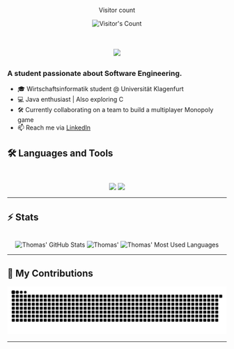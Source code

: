 <div align="center"> 
  <p>Visitor count</p>
  <img src="https://profile-counter.glitch.me/{hoffmann2109}/count.svg" alt="Visitor's Count" />
</div>

<h1 align="center">
    <img src="https://readme-typing-svg.herokuapp.com/?font=Inter&size=48&center=true&vCenter=true&width=500&height=70&color=4493F8&duration=4000&lines=Hi+There!+👋;+II'm+Thomas+Hoffmann!;" />
</h1>

### A student passionate about Software Engineering.
- 🎓 Wirtschaftsinformatik student @ Universität Klagenfurt  
- 💻 Java enthusiast | Also exploring C  
- 🛠️ Currently collaborating on a team to build a multiplayer Monopoly game  
- 📫 Reach me via [LinkedIn](https://www.linkedin.com/in/hoffmann-thomas/)

## 🛠️ Languages and Tools

<br>

<p align="center">
  <img src="https://skillicons.dev/icons?i=bash,c,cpp,java,python,html,css,js" />
  
  <img src="https://skillicons.dev/icons?i=linux,arch,arduino,docker,git,postgresql,latex,mint,obsidian,spring,vim" />
</p>

<hr>

## ⚡️ Stats

<br>

<div align=center>
  <img width=390 src="https://github-readme-stats.vercel.app/api?username=hoffmann2109&theme=transparent&count_private=true&show_icons=true&rank_icon=github&locale=en" alt="Thomas' GitHub Stats" />
  <img width=390 src="https://github-readme-streak-stats.herokuapp.com/?user=hoffmann2109&theme=transparent&count_private=true&border_radius=10&locale=en" alt="Thomas'" />
  <img width=325 src="https://github-readme-stats.vercel.app/api/top-langs?username=hoffmann2109&theme=transparent&layout=donut&hide=css&langs_count=8&border_radius=10&show_icons=true&locale=en" alt="Thomas' Most Used Languages" />
</div>

<hr>

## 🐍 My Contributions

<div align="center">
  <picture>
    <source media="(prefers-color-scheme: dark)" srcset="https://raw.githubusercontent.com/hoffmann2109/hoffmann2109/output/github-contribution-grid-snake-dark.svg" />
    <source media="(prefers-color-scheme: light)" srcset="https://raw.githubusercontent.com/hoffmann2109/hoffmann2109/output/github-contribution-grid-snake.svg" />
    <img alt="github-snake" src="https://raw.githubusercontent.com/hoffmann2109/hoffmann2109/output/github-contribution-grid-snake.svg" />
  </picture>
</div>

<hr>

<!--
**hoffmann2109/hoffmann2109** is a ✨ _special_ ✨ repository because its `README.md` (this file) appears on your GitHub profile.

Here are some ideas to get you started:

- 🔭 I’m currently working on ...
- 🌱 I’m currently learning ...
- 👯 I’m looking to collaborate on ...
- 🤔 I’m looking for help with ...
- 💬 Ask me about ...
- 📫 How to reach me: ...
- 😄 Pronouns: ...
- ⚡ Fun fact: ...
-->
